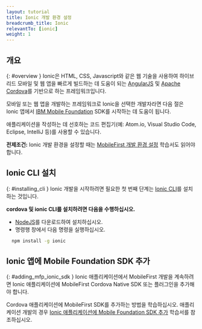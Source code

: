 ```yaml
---
layout: tutorial
title: Ionic 개발 환경 설정
breadcrumb_title: Ionic
relevantTo: [ionic]
weight: 1
---
```

<!-- NLS_CHARSET=UTF-8 -->
## 개요
{: #overview }
Ionic은 HTML, CSS, Javascript와 같은 웹 기술을 사용하여 하이브리드 모바일 및 웹 앱을 빠르게 빌드하는 데 도움이 되는 [AngularJS](https://angularjs.org/) 및 [Apache Cordova](https://cordova.apache.org/)를 기반으로 하는 프레임워크입니다.

모바일 또는 웹 앱을 개발하는 프레임워크로 Ionic을 선택한 개발자라면 다음 절은 Ionic 앱에서 [IBM Mobile Foundation](http://mobilefirstplatform.ibmcloud.com) SDK를 시작하는 데 도움이 됩니다.

애플리케이션을 작성하는 데 선호하는 코드 편집기(예: Atom.io, Visual Studio Code, Eclipse, IntelliJ 등)를 사용할 수 있습니다.

**전제조건:** Ionic 개발 환경을 설정할 때는 [MobileFirst 개발 환경 설정](https://mobilefirstplatform.ibmcloud.com/tutorials/en/foundation/8.0/installation-configuration/development/mobilefirst) 학습서도 읽어야 합니다.

## Ionic CLI 설치
{: #installing_cli }
Ionic 개발을 시작하려면 필요한 첫 번째 단계는 [Ionic CLI](https://ionicframework.com/docs/cli/)를 설치하는 것입니다.

**cordova 및 ionic CLI를 설치하려면 다음을 수행하십시오.**

* [NodeJS](https://nodejs.org/en/)를 다운로드하여 설치하십시오.
* 명령행 창에서 다음 명령을 실행하십시오.
```bash  
  npm install -g ionic
```  

## Ionic 앱에 Mobile Foundation SDK 추가
{: #adding_mfp_ionic_sdk }
Ionic 애플리케이션에서 MobileFirst 개발을 계속하려면 Ionic 애플리케이션에 MobileFirst Cordova Native SDK 또는 플러그인을 추가해야 합니다.

Cordova 애플리케이션에 MobileFirst SDK를 추가하는 방법을 학습하십시오.
애플리케이션 개발의 경우 [Ionic 애플리케이션에 Mobile Foundation SDK 추가]({{site.baseurl}}/tutorials/en/foundation/8.0/application-development/sdk/ionic) 학습서를 참조하십시오.
